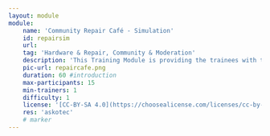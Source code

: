 ```yaml
---
layout: module
module:
    name: 'Community Repair Café - Simulation'
    id: repairsim
    url: 
    tag: 'Hardware & Repair, Community & Moderation'
    description: 'This Training Module is providing the trainees with the basic understanding of what can go wrong in a Repair Café situation and how to best prepare for it'
    pic-url: repaircafe.png
    duration: 60 #introduction
    max-participants: 15
    min-trainers: 1
    difficulty: 1
    license: '[CC-BY-SA 4.0](https://choosealicense.com/licenses/cc-by-sa-4.0/)'
    res: 'askotec'
    # marker
---  
```

